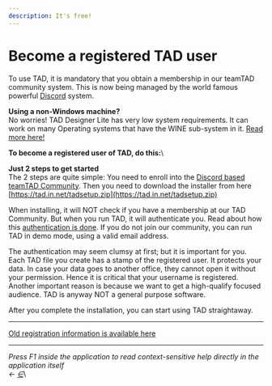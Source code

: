 ```yaml
---
description: It's free!
---
```


# Become a registered TAD user

To use TAD, it is mandatory that you obtain a membership in our teamTAD community system. This is now being managed by the world famous powerful [Discord](https://docs.teamtad.com/discordserver) system.

**Using a non-Windows machine?**\
No worries! TAD Designer Lite has very low system requirements. It can work on many Operating systems that have the WINE sub-system in it. [Read more here!](https://docs.teamtad.com/wine)

**To become a registered user of TAD, do this:**\


**Just 2 steps to get started**\
The 2 steps are quite simple: You need to enroll into the [Discord based teamTAD Community](https://discord.gg/KxuHQax). Then you need to download the installer from here [https://tad.in.net/tadsetup.zip](https://tad.in.net/tadsetup.zip)

When installing, it will NOT check if you have a membership at our TAD Community. But when you run TAD, it will authenticate you. Read about how this [authentication is done](https://docs.teamtad.com/authentication). If you do not join our community, you can run TAD in demo mode, using a valid email address.

The authentication may seem clumsy at first; but it is important for you. Each TAD file you create has a stamp of the registered user. It protects your data. In case your data goes to another office, they cannot open it without your permission. Hence it is critical that your username is registered. Another important reason is because we want to get a high-qualify focused audience. TAD is anyway NOT a general purpose software.

After you complete the installation, you can start using TAD straightaway.

***

[Old registration information is available here](https://docs.teamtad.com/oldregistrationmethod)

***

_Press F1 inside the application to read context-sensitive help directly in the application itself_\
_←_ [_∈_](https://docs.teamtad.com/registration?do=edit)\
